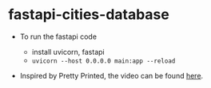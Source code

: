 # fastapi-cities-database

* To run the fastapi code
   - install uvicorn, fastapi
   - `uvicorn --host 0.0.0.0 main:app --reload`

* Inspired by Pretty Printed, the video can be found [here](https://www.youtube.com/watch?v=kCggyi_7pHg&t=300s&ab_channel=PrettyPrinted).



